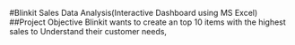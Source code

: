 #Blinkit Sales Data Analysis(Interactive Dashboard using MS Excel)
##Project Objective
Blinkit wants to create an top 10 items with the highest sales to Understand their customer needs,
